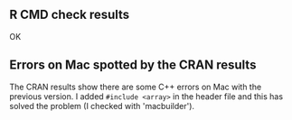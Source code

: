 ## R CMD check results

OK


## Errors on Mac spotted by the CRAN results

The CRAN results show there are some C++ errors on Mac with the previous 
version. I added `#include <array>` in the header file and this has solved 
the problem (I checked with 'macbuilder').